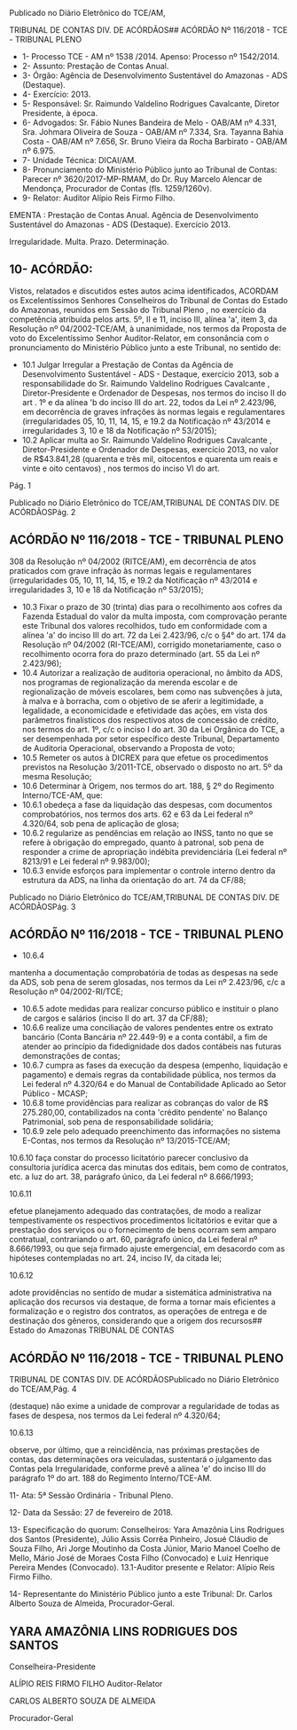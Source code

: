 Publicado  no  Diário Eletrônico do TCE/AM,

TRIBUNAL DE CONTAS DIV. DE  ACÓRDÃOS## ACÓRDÃO Nº 116/2018 - TCE - TRIBUNAL PLENO

- 1- Processo TCE - AM nº 1538 /2014. Apenso: Processo nº 1542/2014.
- 2- Assunto: Prestação de Contas Anual.
- 3- Órgão: Agência de Desenvolvimento Sustentável do Amazonas - ADS (Destaque).
- 4- Exercício: 2013.
- 5- Responsável: Sr.  Raimundo  Valdelino  Rodrigues  Cavalcante,  Diretor  Presidente,  à época.
- 6- Advogados: Sr.  Fábio Nunes Bandeira de  Melo  - OAB/AM nº 4.331, Sra.  Johmara Oliveira de Souza - OAB/AM nº 7.334, Sra. Tayanna Bahia Costa - OAB/AM nº 7.656, Sr. Bruno Vieira da Rocha Barbirato - OAB/AM nº 6.975.
- 7- Unidade Técnica: DICAI/AM.
- 8- Pronunciamento  do Ministério  Público  junto  ao Tribunal  de Contas: Parecer  nº 3620/2017-MP-RMAM,  do  Dr.  Ruy  Marcelo  Alencar  de  Mendonça,  Procurador  de Contas (fls. 1259/1260v).
- 9- Relator: Auditor Alípio Reis Firmo Filho.

EMENTA :  Prestação de Contas  Anual.  Agência de Desenvolvimento Sustentável  do  Amazonas  - ADS (Destaque). Exercício 2013.

Irregularidade. Multa. Prazo. Determinação.

## 10-  ACÓRDÃO:

Vistos, relatados e discutidos estes autos acima identificados, ACORDAM os Excelentíssimos Senhores Conselheiros do Tribunal de Contas do Estado do Amazonas, reunidos em Sessão do Tribunal Pleno , no exercício da competência atribuída pelos arts. 5º, II e 11, inciso III, alínea 'a', item 3, da Resolução  nº  04/2002-TCE/AM, à unanimidade, nos termos da Proposta de voto do Excelentíssimo Senhor Auditor-Relator, em consonância com o pronunciamento do Ministério Público junto a este Tribunal, no sentido de:

- 10.1 Julgar Irregular a Prestação de Contas da Agência de Desenvolvimento Sustentável - ADS - Destaque, exercício 2013, sob a responsabilidade do Sr. Raimundo Valdelino Rodrigues Cavalcante , Diretor-Presidente e Ordenador  de  Despesas,  nos termos do inciso II do art . 1º e da alínea 'b do inciso  III do art. 22, todos  da  Lei  nº  2.423/96,  em  decorrência  de  graves  infrações  às normas legais e regulamentares (irregularidades 05, 10, 11, 14, 15, e 19.2  da  Notificação  nº  43/2014  e  irregularidades  3,  10  e  18  da Notificação nº 53/2015);
- 10.2 Aplicar  multa ao Sr.  Raimundo  Valdelino Rodrigues Cavalcante , Diretor-Presidente  e  Ordenador  de  Despesas,  exercício  2013,  no valor de R$43.841,28 (quarenta e três mil, oitocentos e quarenta um reais e vinte e oito centavos) ,  nos  termos do inciso VI do art.

Pág. 1

Publicado  no  Diário Eletrônico do TCE/AM,TRIBUNAL DE CONTAS DIV. DE  ACÓRDÃOSPág. 2

## ACÓRDÃO Nº 116/2018 - TCE - TRIBUNAL PLENO

308 da Resolução nº 04/2002 (RITCE/AM),  em decorrência de atos praticados  com  grave  infração  às  normas  legais  e  regulamentares (irregularidades 05, 10, 11, 14, 15, e 19.2 da Notificação nº 43/2014 e irregularidades 3, 10 e 18 da Notificação nº 53/2015);

- 10.3 Fixar o prazo de 30 (trinta) dias para o recolhimento aos cofres da Fazenda  Estadual  do  valor  da  multa  imposta,  com  comprovação perante este Tribunal dos valores recolhidos, tudo em conformidade com a alínea 'a' do inciso III do art. 72 da Lei 2.423/96, c/c o §4° do art. 174 da Resolução nº 04/2002 (RI-TCE/AM), corrigido monetariamente, caso o recolhimento ocorra fora do prazo determinado (art. 55 da Lei nº 2.423/96);
- 10.4 Autorizar  a  realização  de  auditoria  operacional,  no  âmbito  da  ADS, nos programas de regionalização da merenda escolar e de regionalização  de  móveis  escolares,  bem  como  nas  subvenções  à juta, à malva e à borracha, com o objetivo de se aferir a legitimidade, a legalidade, a economicidade e efetividade das ações, em vista dos parâmetros finalísticos dos respectivos atos de concessão de crédito, nos termos do art. 1º, c/c o inciso I do art. 30 da Lei Orgânica do TCE, a ser desempenhada por setor específico deste Tribunal, Departamento  de  Auditoria  Operacional,  observando  a  Proposta  de voto;
- 10.5 Remeter  os  autos  à  DICREX  para  que  efetue  os  procedimentos previstos na Resolução 3/2011-TCE, observado o disposto no art. 5º da mesma Resolução;
- 10.6 Determinar  à  Origem,  nos  termos  do  art.  188,  §  2º  do  Regimento Interno/TCE-AM, que:
- 10.6.1 obedeça  a  fase  da  liquidação  das  despesas,  com documentos  comprobatórios,  nos  termos  dos  arts. 62  e  63  da  Lei  federal  nº  4.320/64,  sob  pena  de aplicação de glosa;
- 10.6.2 regularize as pendências em relação ao INSS, tanto no que se refere à obrigação do empregado, quanto à  patronal,  sob  pena  de  responder  a  crime  de apropriação  indébita  previdenciária (Lei federal  nº 8213/91 e Lei federal nº 9.983/00);
- 10.6.3 envide esforços para implementar o controle interno dentro da estrutura da ADS, na linha da orientação do art. 74 da CF/88;

Publicado  no  Diário Eletrônico do TCE/AM,TRIBUNAL DE CONTAS DIV. DE  ACÓRDÃOSPág. 3

## ACÓRDÃO Nº 116/2018 - TCE - TRIBUNAL PLENO

- 10.6.4

mantenha a documentação comprobatória de todas as despesas na sede da ADS, sob pena de serem glosadas,  nos  termos  da  Lei  nº  2.423/96,  c/c  a Resolução nº 04/2002-RI/TCE;

- 10.6.5 adote  medidas  para  realizar  concurso  público  e instituir o plano de cargos e salários (inciso II do art. 37 da CF/88);
- 10.6.6 realize uma conciliação de valores pendentes entre os extrato bancário (Conta Bancária nº 22.449-9) e a  conta  contábil,  a  fim  de  atender  ao  princípio  da fidedignidade dos dados contábeis nas futuras demonstrações de contas;
- 10.6.7 cumpra as fases da execução da despesa (empenho, liquidação e pagamento) e demais regras da contabilidade pública, nos termos da Lei federal  nº  4.320/64  e  do  Manual  de  Contabilidade Aplicado ao Setor Público - MCASP;
- 10.6.8 tome  providências  para  realizar  as  cobranças  do valor  de  R$  275.280,00,  contabilizados  na  conta 'crédito pendente'  no  Balanço Patrimonial, sob pena de responsabilidade solidária;
- 10.6.9 zele pelo adequado preenchimento das informações no  sistema E-Contas,  nos  termos  da Resolução  nº 13/2015-TCE/AM;

10.6.10 faça constar do processo licitatório parecer conclusivo da consultoria jurídica acerca das minutas dos editais, bem como de contratos, etc. a luz  do  art.  38,  parágrafo  único,  da  Lei  federal  nº 8.666/1993;

10.6.11

efetue  planejamento  adequado  das  contratações, de modo a realizar tempestivamente os respectivos procedimentos  licitatórios  e  evitar  que  a  prestação dos  serviços  ou  o  fornecimento  de  bens  ocorram sem  amparo  contratual,  contrariando o art. 60, parágrafo  único,  da  Lei  federal  nº  8.666/1993,  ou que seja firmado ajuste emergencial, em desacordo com  as  hipóteses contempladas  no  art.  24,  inciso IV, da citada lei;

10.6.12

adote providências no sentido de mudar a sistemática administrativa na aplicação dos recursos  via  destaque,  de  forma  a  tornar  mais eficientes a formalização e o registro dos contratos, as  operações  de  entrega  e  de  destinação dos gêneros,  considerando  que  a  origem  dos  recursos## Estado do Amazonas TRIBUNAL DE CONTAS

## ACÓRDÃO Nº 116/2018 - TCE - TRIBUNAL PLENO

TRIBUNAL DE CONTAS DIV. DE  ACÓRDÃOSPublicado  no  Diário Eletrônico do TCE/AM,Pág. 4

(destaque)  não  exime  a  unidade  de  comprovar  a regularidade  de  todas  as  fases  de  despesa,  nos termos da Lei federal nº 4.320/64;

10.6.13

observe, por último, que a reincidência, nas próximas prestações de contas, das determinações ora veiculadas, sustentará o julgamento das Contas pela Irregularidade, conforme prevê a alínea 'e' do inciso III  do  parágrafo 1º do art. 188 do Regimento Interno/TCE-AM.

11- Ata: 5ª Sessão Ordinária - Tribunal Pleno.

12- Data da Sessão: 27 de fevereiro de 2018.

13- Especificação  do  quorum: Conselheiros: Yara  Amazônia  Lins  Rodrigues  dos Santos (Presidente), Júlio Assis Corrêa Pinheiro, Josué Cláudio de Souza Filho, Ari Jorge  Moutinho  da  Costa  Júnior,  Mario  Manoel  Coelho  de  Mello,  Mário  José  de Moraes Costa Filho (Convocado) e Luiz Henrique Pereira Mendes (Convocado). 13.1-Auditor presente e Relator: Alípio Reis Firmo Filho.

14-  Representante do Ministério Público junto a este Tribunal: Dr. Carlos Alberto Souza de Almeida, Procurador-Geral.

## YARA AMAZÔNIA LINS RODRIGUES DOS SANTOS

Conselheira-Presidente

ALÍPIO REIS FIRMO FILHO Auditor-Relator

CARLOS ALBERTO SOUZA DE ALMEIDA

Procurador-Geral